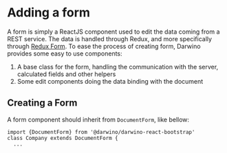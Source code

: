 # Adding a form

A form is simply a ReactJS component used to edit the data coming from a REST service. The data is handled through Redux, and more specifically through [Redux Form](https://redux-form.com/7.2.0/).
To ease the process of creating form, Darwino provides some easy to use components:

1. A base class for the form, handling the communication with the server, calculated fields and other helpers
2. Some edit components doing the data binding with the document

## Creating a Form
A form component should inherit from `DocumentForm`, like bellow:

    import {DocumentForm} from '@darwino/darwino-react-bootstrap'
    class Company extends DocumentForm {
      ...
